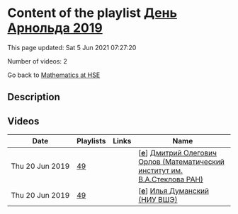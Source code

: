 # Content of the playlist [День Арнольда 2019](https://youtube.com/playlist?list=PLq3E5oubNNoCgAL-09U4GxYMN1JdYAPqH)

This page updated: Sat 5 Jun 2021 07:27:20

Number of videos: 2

Go back to [Mathematics at HSE](./README.md)

## Description



## Videos

|Date|Playlists|Links|Name|
|---|---|---|---|
| Thu&nbsp;20&nbsp;Jun&nbsp;2019 | [49](./playlists/49.md "День Арнольда 2019") |  | [[**e**](https://studio.youtube.com/video/MUm4Du1P2Ek/edit)] [Дмитрий Олегович Орлов (Математический институт им. В.А.Стеклова РАН)](https://youtube.com/watch?v=MUm4Du1P2Ek&list=PLq3E5oubNNoCgAL-09U4GxYMN1JdYAPqH "Арнольдовская лекция : Некоммутативная геометрия и зеркальная симметрия") |
| Thu&nbsp;20&nbsp;Jun&nbsp;2019 | [49](./playlists/49.md "День Арнольда 2019") |  | [[**e**](https://studio.youtube.com/video/2eVklSmihq8/edit)] [Илья Думанский (НИУ ВШЭ)](https://youtube.com/watch?v=2eVklSmihq8&list=PLq3E5oubNNoCgAL-09U4GxYMN1JdYAPqH "Полубесконечное многообразие флагов  Аннотация: Многообразие флагов простой группы Ли допускает вложение Плюккера в произведение проективных пространств, причем на однородном координатном кольце этого вложения имеется структура прямой суммы всех неприводимых представлений этой группы. В докладе будет рассказано про обобщение этой конструкции на п олубесконечный случай и возникающие там представления алгебры токов.") |
